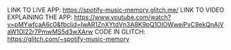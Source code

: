 LINK TO LIVE APP: https://spotify-music-memory.glitch.me/
LINK TO VIDEO EXPLAINING THE APP: https://www.youtube.com/watch?v=pMYwfcaA6c0&fbclid=IwAR1ZnXYtdVn3A8K9pQ1OIOWweiPvC9ekQnAjVaW1Ol22r7PmwMS5d3wXArw
CODE IN GLITCH: https://glitch.com/~spotify-music-memory
